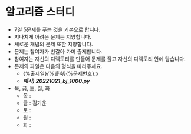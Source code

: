 # 알고리즘 스터디

- 7일 5문제를 푸는 것을 기본으로 합니다.
- 지나치게 어려운 문제는 지양합니다.
- 새로운 개념의 문제 또한 지양합니다.
- 문제는 참여자가 번갈아 가며 출제합니다.
- 참여자는 자신의 디렉토리를 만들어 문제를 풀고 자신의 디렉토리 안에 담습니다.
- 문제의 파일은 다음의 형식을 따라주세요.
  - {%출제일}_{%출처}_{%문제번호}.x
  - ***예시) 20221021_bj_1000.py***
- 목, 금, 토, 월, 화
  - 목 :
  - 금 : 김기운
  - 토 :
  - 월 :
  - 화 :
